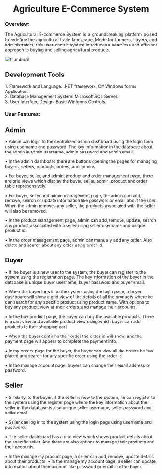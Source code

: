 <h1 align = center> Agriculture E-Commerce System</h1>
<h3>Overview:</h3>
<p align=justify>The Agricultural E-commerce System is a groundbreaking platform poised to redefine the agricultural trade landscape. Mode for farmers, buyers, and administrators, this user-centric system introduces a seamless and efficient approach to buying and selling agricultural products. </p>

![thumbnail](https://github.com/user-attachments/assets/12dd2925-11e1-4921-8a0e-225589dc434a)


<h2>Development Tools</h2>
1. Framework and Language: .NET framework, C# Windows forms Application.<br>
2. Database Management System: Microsoft SQL Server.<br>
3. User Interface Design: Basic Winforms Controls.<br>

<h3>User Features:</h3>
<h2>Admin</h2>
•	Admin can login to the centralized admin dashboard using the login form using username and password. The key information in the database about the admin is admin username, admin password and admin email.

•	In the admin dashboard there are buttons opening the pages for managing buyers, sellers, products, orders, and admins.

•	For buyer, seller, and admin, product and order management page, there are grid views which display the buyer, seller, admin, product and order table reprehensively.

•	For buyer, seller and admin management page, the admin can add, remove, search or update information like password or email about the user. When the admin removes any seller, the products associated with the seller will also be removed.

•	In the product management page, admin can add, remove, update, search any product associated with a seller using seller username and unique product id.

•	In the order management page, admin can manually add any order. Also delete and search about any order using order id.
<h2>Buyer</h2>
•	If the buyer is a new user to the system, the buyer can register to the system using the registration page. The key information of the buyer in the database is unique buyer username, buyer password and buyer email.

•	When the buyer logs in to the system using the login page, a buyer dashboard will show a grid view of the details of all the products where he can search for any specific product using product name. With options to buy any product, view all their orders, and manage their accounts.

•	In the buy product page, the buyer can buy the available products. There is a cart view and available product view using which buyer can add products to their shopping cart.

•	When the buyer confirms their order the order id will show, and the payment page will appear to complete the payment info.

•	In my orders page for the buyer, the buyer can view all the orders he has placed and search for any specific order using the order id.

•	In the manage account page, buyers can change their email address or password.

<h2>Seller</h2>
•	Similarly, to the buyer, if the seller is new to the system, he can register to the system using the register page where the key information about the seller in the database is also unique seller username, seller password and seller email.

•	Seller can log in to the system using the login page using username and password.

•	The seller dashboard has a grid view which shows product details about the specific seller. And there are also options to manage their products and their accounts.

•	In the manage my product page, a seller can add, remove, update details about their products.
•	In the manage my account page, a seller can update information about their account like password or email like the buyer.
